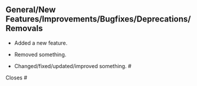 <!-- Please enter your detailed description below. -->

<!-- Please select the relevant change category and write a short changelog entry using the relevant style -->

## General/New Features/Improvements/Bugfixes/Deprecations/Removals

+ Added a new feature.
- Removed something.
* Changed/fixed/updated/improved something. #<!-- issue number -->

Closes #<!-- issue number -->
